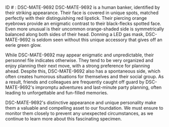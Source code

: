 ID # : DSC-MATE-9692
DSC-MATE-9692 is a human banker, identified by their striking appearance. Their face is covered in unique spots, matched perfectly with their distinguishing red lipstick. Their piercing orange eyebrows provide an enigmatic contrast to their black-flecks spotted face. Even more unusual is their uncommon orange-shaded side is symmetrically balanced along both sides of their head. Donning a LED gas mask, DSC-MATE-9692 is seldom seen without this unique accessory that gives off an eerie green glow.

While DSC-MATE-9692 may appear enigmatic and unpredictable, their personnel file indicates otherwise. They tend to be very organized and enjoy planning their next move, with a strong preference for planning ahead. Despite this, DSC-MATE-9692 also has a spontaneous side, which often creates humorous situations for themselves and their social group. As a result, friends and colleagues are frequently caught off guard by DSC-MATE-9692's impromptu adventures and last-minute party planning, often leading to unforgettable and fun-filled memories.

DSC-MATE-9692's distinctive appearance and unique personality make them a valuable and compelling asset to our foundation. We must ensure to monitor them closely to prevent any unexpected circumstances, as we continue to learn more about this fascinating specimen.